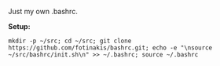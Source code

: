 Just my own .bashrc.

**Setup:**

    mkdir -p ~/src; cd ~/src; git clone https://github.com/fotinakis/bashrc.git; echo -e "\nsource ~/src/bashrc/init.sh\n" >> ~/.bashrc; source ~/.bashrc
